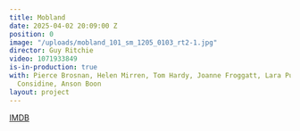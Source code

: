 ```yaml
---
title: Mobland
date: 2025-04-02 20:09:00 Z
position: 0
image: "/uploads/mobland_101_sm_1205_0103_rt2-1.jpg"
director: Guy Ritchie
video: 1071933849
is-in-production: true
with: Pierce Brosnan, Helen Mirren, Tom Hardy, Joanne Froggatt, Lara Pulver, Paddy
  Considine, Anson Boon
layout: project
---
```


[IMDB](https://www.imdb.com/title/tt31510819/)